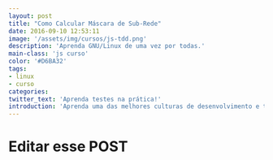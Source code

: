 ```yaml
---
layout: post
title: "Como Calcular Máscara de Sub-Rede"
date: 2016-09-10 12:53:11
image: '/assets/img/cursos/js-tdd.png'
description: 'Aprenda GNU/Linux de uma vez por todas.'
main-class: 'js curso'
color: '#D6BA32'
tags:
- linux
- curso
categories:
twitter_text: 'Aprenda testes na prática!'
introduction: 'Aprenda uma das melhores culturas de desenvolvimento e tenha portas abertas no mercado.'
---
```


# Editar esse POST
